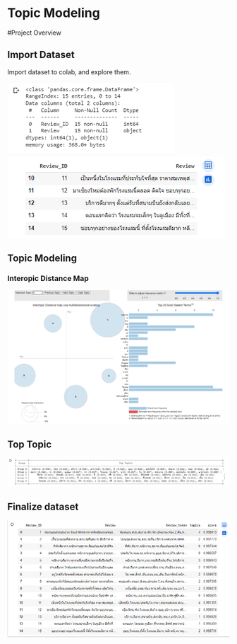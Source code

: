 # Topic Modeling

#Project Overview

## Import Dataset

Import dataset to colab, and explore them.

![dataset](Image/datasetinfo.PNG)  
![dataset](Image/datasetsample.PNG)  

## Topic Modeling
### Interopic Distance Map
![dataset](Image/topicmodelingchart.PNG)  
## Top Topic
![dataset](Image/topic.PNG)  
## Finalize dataset
![dataset](Image/topicmodelingresult.PNG)  


